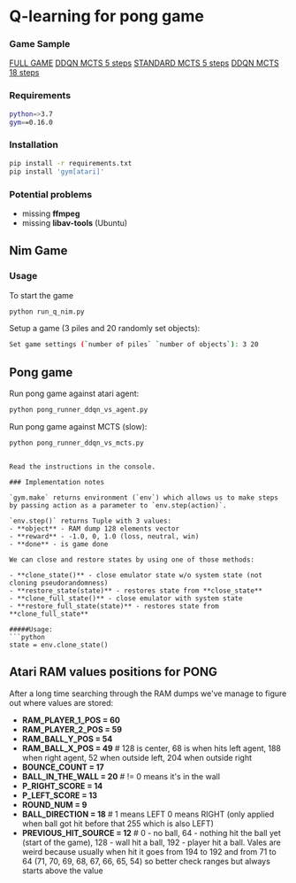 # Q-learning for pong game

### Game Sample
[FULL GAME](./videos/ddqn.mp4)
[DDQN MCTS 5 steps](./videos/MCTS-5-steps-DDQN.mp4)
[STANDARD MCTS 5 steps](./videos/MCTS-5-steps-STANDARD.mp4)
[DDQN MCTS 18 steps](./videos/MCTS-18-steps-DDQN.mp4)

### Requirements
```bash
python=>3.7
gym==0.16.0
```

### Installation

```bash
pip install -r requirements.txt
pip install 'gym[atari]'
```

### Potential problems
- missing **ffmpeg**
- missing **libav-tools** (Ubuntu)

## Nim Game

### Usage
To start the game
```bash
python run_q_nim.py
```

Setup a game (3 piles and 20 randomly set objects):
```bash
Set game settings (`number of piles` `number of objects`): 3 20
```


## Pong game
Run pong game against atari agent:
```bash
python pong_runner_ddqn_vs_agent.py
```

Run pong game against MCTS (slow):
```bash
python pong_runner_ddqn_vs_mcts.py
```

```

Read the instructions in the console.

### Implementation notes

`gym.make` returns environment (`env`) which allows us to make steps by passing action as a parameter to `env.step(action)`.

`env.step()` returns Tuple with 3 values:
- **object** - RAM dump 128 elements vector
- **reward** - -1.0, 0, 1.0 (loss, neutral, win)
- **done** - is game done

We can close and restore states by using one of those methods:

- **clone_state()** - close emulator state w/o system state (not cloning pseudorandomness)
- **restore_state(state)** - restores state from **close_state**
- **clone_full_state()** - close emulator with system state
- **restore_full_state(state)** - restores state from **clone_full_state**

#####Usage:
```python
state = env.clone_state()
```

## Atari RAM values positions for PONG

After a long time searching through the RAM dumps we've manage to figure out where values are stored:

- **RAM_PLAYER_1_POS = 60**
- **RAM_PLAYER_2_POS = 59**
- **RAM_BALL_Y_POS = 54**
- **RAM_BALL_X_POS = 49**  # 128 is center, 68 is when hits left agent, 188 when right agent, 52 when outside left, 204 when outside right
- **BOUNCE_COUNT = 17**
- **BALL_IN_THE_WALL = 20**  # != 0 means it's in the wall
- **P_RIGHT_SCORE = 14**
- **P_LEFT_SCORE = 13**
- **ROUND_NUM = 9**
- **BALL_DIRECTION = 18**  # 1 means LEFT 0 means RIGHT (only applied when ball got hit before that 255 which is also LEFT)
- **PREVIOUS_HIT_SOURCE = 12**  # 0 - no ball, 64 - nothing hit the ball yet (start of the game),
 128 - wall hit a ball, 192 - player hit a ball. Vales are weird because usually when hit it goes from 194 to 192 and from 71 to 64 (71, 70, 69, 68, 67, 66, 65, 54) so better check ranges but always starts above the value
